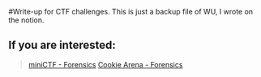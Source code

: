 #Write-up for CTF challenges.
This is just a backup file of WU, I wrote on the notion.
## If you are interested:
> [miniCTF - Forensics](https://-vert-.notion.site/MiniCTF-Forensics-90f9ad491a004b7c98bc41b09232b012)
> [Cookie Arena - Forensics](https://-vert-.notion.site/Cookie-Arena-e70d797334c84b8bbbf165158d675fa7?pvs=4)

